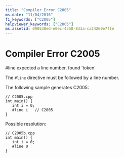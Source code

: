```yaml
---
title: "Compiler Error C2005"
ms.date: "11/04/2016"
f1_keywords: ["C2005"]
helpviewer_keywords: ["C2005"]
ms.assetid: 090530ed-e0ec-4358-833a-ca24260e7ffe
---
```

# Compiler Error C2005

\#line expected a line number, found 'token'

The `#line` directive must be followed by a line number.

The following sample generates C2005:

```
// C2005.cpp
int main() {
   int i = 0;
   #line i   // C2005
}
```

Possible resolution:

```
// C2005b.cpp
int main() {
   int i = 0;
   #line 0
}
```